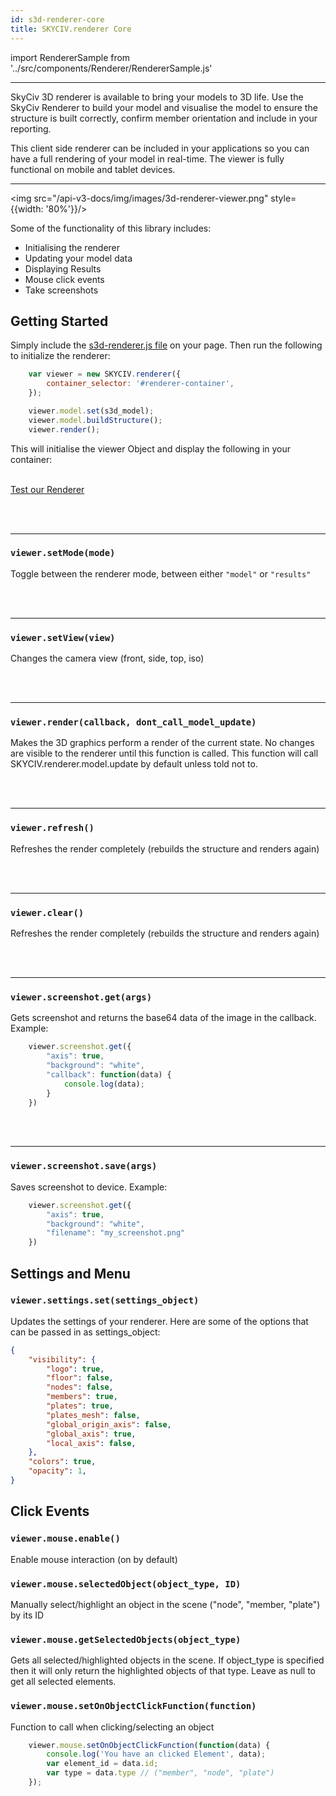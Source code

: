 ```yaml
---
id: s3d-renderer-core
title: SKYCIV.renderer Core
---
```


import RendererSample from '../src/components/Renderer/RendererSample.js'

<!-- <script src="https://api.skyciv.com/dist/v3/javascript/skyciv-renderer-dist.js"></script>
<script src="https://code.jquery.com/jquery-3.4.1.min.js"></script>
<script src="/api-v3-docs/js/renderer-sample.js"></script> -->

---

SkyCiv 3D renderer is available to bring your models to 3D life. Use the SkyCiv Renderer to build your model and visualise the model to ensure the structure is built correctly, confirm member orientation and include in your reporting.

This client side renderer can be included in your applications so you can have a full rendering of your model in real-time. The viewer is fully functional on mobile and tablet devices.

---

<img src="/api-v3-docs/img/images/3d-renderer-viewer.png" style={{width: '80%'}}/>

Some of the functionality of this library includes:

* Initialising the renderer
* Updating your model data
* Displaying Results
* Mouse click events
* Take screenshots

## Getting Started

Simply include the [s3d-renderer.js file](https://api.skyciv.com/dist/v3/javascript/skyciv-renderer-dist.js) on your page. Then run the following to initialize the renderer:

```js
	var viewer = new SKYCIV.renderer({
		container_selector: '#renderer-container',
	});

	viewer.model.set(s3d_model);
	viewer.model.buildStructure();
	viewer.render();
```

This will initialise the viewer Object and display the following in your container:

<RendererSample />

<br/>
<a href="https://platform.skyciv.com/api/v3#model-header" target="_blank" className="sample-code-btn">Test our Renderer</a>
<br/>

<br/><br/>

----

### `viewer.setMode(mode)`

Toggle between the renderer mode, between either `"model"` or `"results"`


<br/><br/>

----

### `viewer.setView(view)`
Changes the camera view (front, side, top, iso)

<br/><br/>

----

### `viewer.render(callback, dont_call_model_update)`
Makes the 3D graphics perform a render of the current state. No changes are visible to the renderer until this function is called. This function will call SKYCIV.renderer.model.update by default unless told not to.

<br/><br/>

----

### `viewer.refresh()`
Refreshes the render completely (rebuilds the structure and renders again)


<br/><br/>

----

### `viewer.clear()`
Refreshes the render completely (rebuilds the structure and renders again)

<br/><br/>

----

### `viewer.screenshot.get(args)`
Gets screenshot and returns the base64 data of the image in the callback. Example:
```js
	viewer.screenshot.get({
		"axis": true,
		"background": "white",
		"callback": function(data) {
			console.log(data);
		}
	})
```


<br/><br/>

----

### `viewer.screenshot.save(args)`
Saves screenshot to device. Example:
```js
	viewer.screenshot.get({
		"axis": true,
		"background": "white",
		"filename": "my_screenshot.png"
	})
```
<!-- <a className="sample-code-btn" onclick='viewer.screenshot.get({"axis": true,"background": "white","filename": "my_screenshot.png"})' >Try Me!</a> -->


## Settings and Menu

### `viewer.settings.set(settings_object)`

Updates the settings of your renderer. Here are some of the options that can be passed in as settings_object:

```json
{
	"visibility": {
		"logo": true,
		"floor": false,
		"nodes": false,
		"members": true,
		"plates": true,
		"plates_mesh": false,
		"global_origin_axis": false,
		"global_axis": true,
		"local_axis": false,
	},
	"colors": true,
	"opacity": 1,
}
```

<!-- ## `viewer.menu.enable()` -->
<!-- The menu will show if its enabled. view.menu.disable() does opposite. -->

<!-- ## `viewer.menu.show()` -->
<!-- Display renderer default menu. view.menu.hide() hides the menu. -->


## Click Events

### `viewer.mouse.enable()`
Enable mouse interaction (on by default)

### `viewer.mouse.selectedObject(object_type, ID)`
Manually select/highlight an object in the scene ("node", "member, "plate") by its ID

### `viewer.mouse.getSelectedObjects(object_type)`
Gets all selected/highlighted objects in the scene. If object_type is specified then it will only return the highlighted objects of that type. Leave as null to get all selected elements.

### `viewer.mouse.setOnObjectClickFunction(function)`
Function to call when clicking/selecting an object

```js
	viewer.mouse.setOnObjectClickFunction(function(data) {
		console.log('You have an clicked Element', data);
		var element_id = data.id;
		var type = data.type // ("member", "node", "plate")
	});

```


